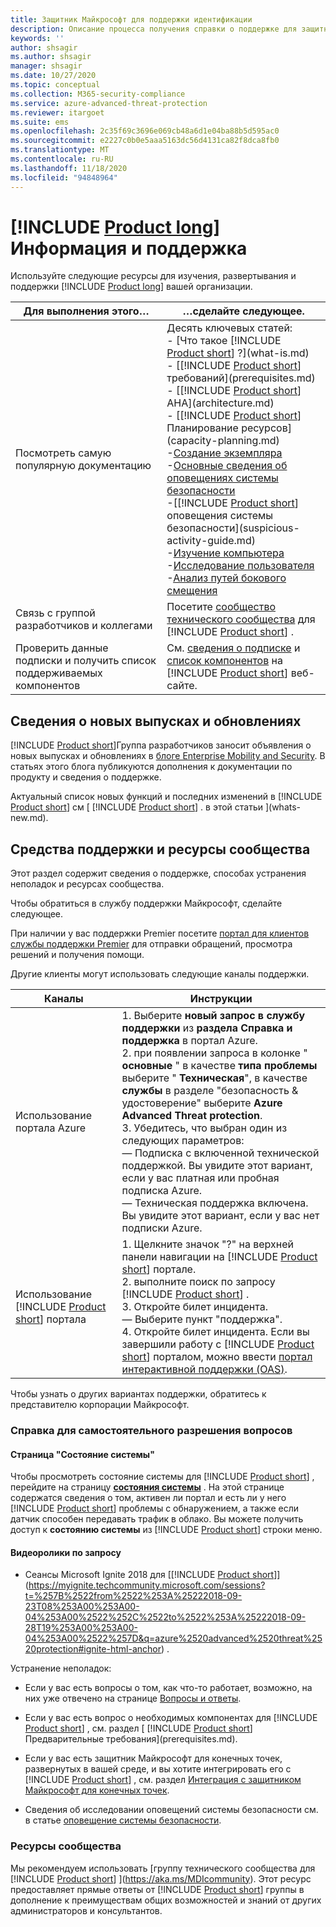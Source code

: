 ```yaml
---
title: Защитник Майкрософт для поддержки идентификации
description: Описание процесса получения справки о поддержке для защитника Майкрософт по удостоверениям.
keywords: ''
author: shsagir
ms.author: shsagir
manager: shsagir
ms.date: 10/27/2020
ms.topic: conceptual
ms.collection: M365-security-compliance
ms.service: azure-advanced-threat-protection
ms.reviewer: itargoet
ms.suite: ems
ms.openlocfilehash: 2c35f69c3696e069cb48a6d1e04ba88b5d595ac0
ms.sourcegitcommit: e2227c0b0e5aaa5163dc56d4131ca82f8dca8fb0
ms.translationtype: MT
ms.contentlocale: ru-RU
ms.lasthandoff: 11/18/2020
ms.locfileid: "94848964"
---
```

# <a name="product-long-information-and-support"></a>[!INCLUDE [Product long](includes/product-long.md)] Информация и поддержка

Используйте следующие ресурсы для изучения, развертывания и поддержки [!INCLUDE [Product long](includes/product-long.md)] вашей организации.

|Для выполнения этого…|…сделайте следующее.|
|----|----|
|Посмотреть самую популярную документацию|Десять ключевых статей:<br>- [Что такое [!INCLUDE [Product short](includes/product-short.md)] ?](what-is.md)<br>- [[!INCLUDE [Product short](includes/product-short.md)] требований](prerequisites.md)<br>- [[!INCLUDE [Product short](includes/product-short.md)] AHA](architecture.md)<br>- [[!INCLUDE [Product short](includes/product-short.md)] Планирование ресурсов](capacity-planning.md)<br>-[Создание экземпляра](install-step1.md)<br>-[Основные сведения об оповещениях системы безопасности](understanding-security-alerts.md)<br>-[[!INCLUDE [Product short](includes/product-short.md)] оповещения системы безопасности](suspicious-activity-guide.md)<br>-[Изучение компьютера](investigate-a-computer.md)<br>-[Исследование пользователя](investigate-a-user.md)<br>-[Анализ путей бокового смещения](investigate-lateral-movement-path.md)
|Связь с группой разработчиков и коллегами|Посетите [сообщество технического сообщества](https://techcommunity.microsoft.com/t5/Azure-Advanced-Threat-Protection/bd-p/AzureAdvancedThreatProtection) для [!INCLUDE [Product short](includes/product-short.md)] .|
|Проверить данные подписки и получить список поддерживаемых компонентов|См. [сведения о подписке](https://www.microsoft.com/cloud-platform/azure-information-protection-pricing) и [список компонентов](https://www.microsoft.com/cloud-platform/azure-information-protection-features) на [!INCLUDE [Product short](includes/product-short.md)] веб-сайте.|

## <a name="information-about-new-releases-and-updates"></a>Сведения о новых выпусках и обновлениях

[!INCLUDE [Product short](includes/product-short.md)]Группа разработчиков заносит объявления о новых выпусках и обновлениях в [блоге Enterprise Mobility and Security](https://cloudblogs.microsoft.com/enterprisemobility/author/microsoft-advanced-threat-analytics-team/). В статьях этого блога публикуются дополнения к документации по продукту и сведения о поддержке.

Актуальный список новых функций и последних изменений в [!INCLUDE [Product short](includes/product-short.md)] см [ [!INCLUDE [Product short](includes/product-short.md)] . в этой статьи ](whats-new.md).

## <a name="support-options-and-community-resources"></a>Средства поддержки и ресурсы сообщества

Этот раздел содержит сведения о поддержке, способах устранения неполадок и ресурсах сообщества.

Чтобы обратиться в службу поддержки Майкрософт, сделайте следующее.

При наличии у вас поддержки Premier посетите [портал для клиентов службы поддержки Premier](https://premier.microsoft.com/) для отправки обращений, просмотра решений и получения помощи.

Другие клиенты могут использовать следующие каналы поддержки.

| Каналы|Инструкции|
|------|-----|
|Использование портала Azure|1. Выберите **новый запрос в службу поддержки** из **раздела Справка и поддержка** в портал Azure. <br>2. при появлении запроса в колонке " **основные** " в качестве **типа проблемы** выберите " **Техническая**", в качестве **службы** в разделе "безопасность & удостоверение" выберите **Azure Advanced Threat protection**. <br>3. Убедитесь, что выбран один из следующих параметров:<br>— Подписка с включенной технической поддержкой. Вы увидите этот вариант, если у вас платная или пробная подписка Azure.<br>— Техническая поддержка включена. Вы увидите этот вариант, если у вас нет подписки Azure.|
|Использование [!INCLUDE [Product short](includes/product-short.md)] портала| 1. Щелкните значок "?" на верхней панели навигации на [!INCLUDE [Product short](includes/product-short.md)] портале.<br>2. выполните поиск по запросу [!INCLUDE [Product short](includes/product-short.md)] .<br>3. Откройте билет инцидента.<br>— Выберите пункт "поддержка".<br>4. Откройте билет инцидента. Если вы завершили работу с [!INCLUDE [Product short](includes/product-short.md)] порталом, можно ввести [портал интерактивной поддержки (OAS)](https://support.microsoft.com/assistedsupportproducts). |

Чтобы узнать о других вариантах поддержки, обратитесь к представителю корпорации Майкрософт.

### <a name="self-help"></a>Справка для самостоятельного разрешения вопросов

#### <a name="system-status-page"></a>Страница "Состояние системы"

Чтобы просмотреть состояние системы для [!INCLUDE [Product short](includes/product-short.md)] , перейдите на страницу [**состояния системы**](https://health.atp.azure.com/) . На этой странице содержатся сведения о том, активен ли портал и есть ли у него [!INCLUDE [Product short](includes/product-short.md)] проблемы с обнаружением, а также если датчик способен передавать трафик в облако. Вы можете получить доступ к **состоянию системы** из [!INCLUDE [Product short](includes/product-short.md)] строки меню.

#### <a name="on-demand-videos"></a>Видеоролики по запросу

- Сеансы Microsoft Ignite 2018 для [[!INCLUDE [Product short](includes/product-short.md)]](https://myignite.techcommunity.microsoft.com/sessions?t=%257B%2522from%2522%253A%25222018-09-23T08%253A00%253A00-04%253A00%2522%252C%2522to%2522%253A%25222018-09-28T19%253A00%253A00-04%253A00%2522%257D&q=azure%2520advanced%2520threat%2520protection#ignite-html-anchor) .

Устранение неполадок:

- Если у вас есть вопросы о том, как что-то работает, возможно, на них уже отвечено на странице [Вопросы и ответы](technical-faq.md).

- Если у вас есть вопрос о необходимых компонентах для [!INCLUDE [Product short](includes/product-short.md)] , см. раздел [ [!INCLUDE [Product short](includes/product-short.md)] Предварительные требования](prerequisites.md).

- Если у вас есть защитник Майкрософт для конечных точек, развернутых в вашей среде, и вы хотите интегрировать его с [!INCLUDE [Product short](includes/product-short.md)] , см. раздел [Интеграция с защитником Майкрософт для конечных точек](integrate-mde.md).

- Сведения об исследовании оповещений системы безопасности см. в статье [оповещение системы безопасности](suspicious-activity-guide.md).

### <a name="community-resources"></a>Ресурсы сообщества

Мы рекомендуем использовать [группу технического сообщества для [!INCLUDE [Product short](includes/product-short.md)] ](https://aka.ms/MDIcommunity). Этот ресурс предоставляет прямые ответы от [!INCLUDE [Product short](includes/product-short.md)] группы в дополнение к преимуществам общих возможностей и знаний от других администраторов и консультантов.
